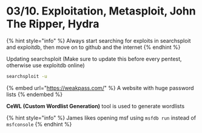 # 03/10. Exploitation, Metasploit, John The Ripper, Hydra

{% hint style="info" %}
Always start searching for exploits in searchsploit and exploitdb, then move on to github and the internet
{% endhint %}

Updating searchsploit (Make sure to update this before every pentest, otherwise use exploitdb online)

```bash
searchsploit -u
```

{% embed url="https://weakpass.com/" %}
A website with huge password lists
{% endembed %}

**CeWL (Custom Wordlist Generation)** tool is used to generate wordlists

{% hint style="info" %}
James likes opening msf using `msfdb run` instead of `msfconsole`
{% endhint %}
